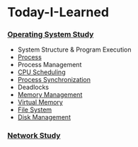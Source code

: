 # Today-I-Learned

### [Operating System Study](https://github.com/Growth-Collectors/OS-study)
- System Structure & Program Execution
- [Process](https://github.com/Growth-Collectors/OS-study/blob/2095a576f0d19a85b1968706313c5b4e0e08ffa8/Process.md)
- Process Management
- [CPU Scheduling](https://github.com/Growth-Collectors/OS-study/blob/main/CPU%20Scheduling.md)
- [Process Synchronization](https://github.com/Growth-Collectors/OS-study/blob/main/Process%20Synchronization%20(Critical%20Section).md) 
- Deadlocks
- [Memory Management](./memory-management.md)
- [Virtual Memory](./virtual-memory.md)
- [File System](./File-System.md)
- [Disk Management](./Disk-Management.md)

### [Network Study](https://github.com/Growth-Collectors/Network-study)
